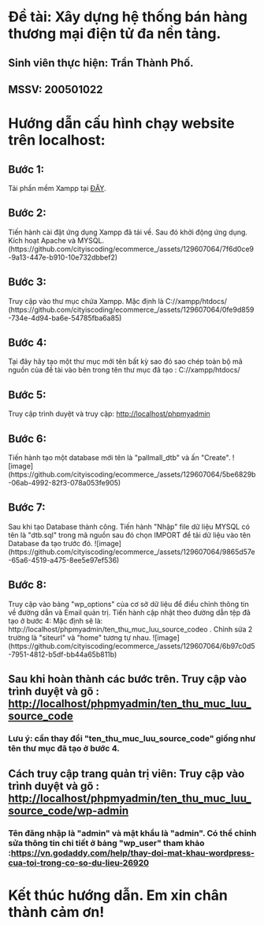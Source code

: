 <h1> Đề tài: Xây dựng hệ thống bán hàng thương mại điện tử đa nền tảng. </h1>
<h2> Sinh viên thực hiện: Trần Thành Phố.  </h2>
<h2> MSSV: 200501022 </h2>
<h1>Hướng dẫn cấu hình chạy website trên localhost: </h1> 
<h2>Bước 1: </h2> 
<p>Tải phần mềm Xampp tại <a href="https://www.apachefriends.org/download.html" target="_blank">ĐÂY</a>.</p>
<h2>Bước 2: </h2> Tiến hành cài đặt ứng dụng Xampp đã tải về. Sau đó khởi động ứng dụng. Kích hoạt Apache và MYSQL.
(https://github.com/cityiscoding/ecommerce_/assets/129607064/7f6d0ce9-9a13-447e-b910-10e732dbbef2)
<h2>Bước 3: </h2> Truy cập vào thư mục chứa Xampp. Mặc định là C://xampp/htdocs/
(https://github.com/cityiscoding/ecommerce_/assets/129607064/0fe9d859-734e-4d94-ba6e-54785fba6a85)
<h2>Bước 4: </h2> Tại đây hãy tạo một thư mục mới tên bất kỳ sao đó sao chép toàn bộ mã nguồn của đề tài vào bên trong tên thư mục đã tạo : C://xampp/htdocs/

<h2>Bước 5: </h2> Truy cập trình duyệt và truy cập: <a href="http://localhost/phpmyadmin" target="_blank">http://localhost/phpmyadmin</a> 
<h2>Bước 6: </h2> Tiến hành tạo một database mới tên là "pallmall_dtb" và ấn "Create".
![image](https://github.com/cityiscoding/ecommerce_/assets/129607064/5be6829b-06ab-4992-82f3-078a053fe905)

<h2>Bước 7: </h2> Sau khi tạo Database thành công. Tiến hành "Nhập" file dữ liệu MYSQL có tên là "dtb.sql" trong mã nguồn sau đó chọn IMPORT để tải dữ liệu vào tên Database đa tạo trước đó.
![image](https://github.com/cityiscoding/ecommerce_/assets/129607064/9865d57e-65a6-4519-a475-8ee5e97ef536)
<h2>Bước 8: </h2> Truy cập vào bảng "wp_options" của cơ sở dữ liệu để điều chỉnh thông tin về đường dẫn và Email quản trị. Tiến hành cập nhật theo đường dẫn tệp đã tạo ở bước 4: Mặc định sẽ là: http://localhost/phpmyadmin/ten_thu_muc_luu_source_codeo . Chỉnh sửa 2 trường là "siteurl" và "home" tương tự nhau.
![image](https://github.com/cityiscoding/ecommerce_/assets/129607064/6b97c0d5-7951-4812-b5df-bb44a65b811b)

## Sau khi hoàn thành các bước trên. Truy cập vào trình duyệt và gõ : <a href="http://localhost/phpmyadmin" target="_blank">http://localhost/phpmyadmin/ten_thu_muc_luu_source_code</a> 
### Lưu ý: cần thay đổi "ten_thu_muc_luu_source_code" giống như tên thư mục đã tạo ở bước 4.
## Cách truy cập trang quản trị viên:  Truy cập vào trình duyệt và gõ : <a href="http://localhost/phpmyadmin" target="_blank">http://localhost/phpmyadmin/ten_thu_muc_luu_source_code/wp-admin</a>
### Tên đăng nhập là "admin" và mật khẩu là "admin". Có thể chỉnh sửa thông tin chi tiết ở bảng "wp_user" tham khảo :https://vn.godaddy.com/help/thay-doi-mat-khau-wordpress-cua-toi-trong-co-so-du-lieu-26920

# Kết thúc hướng dẫn. Em xin chân thành cảm ơn!


